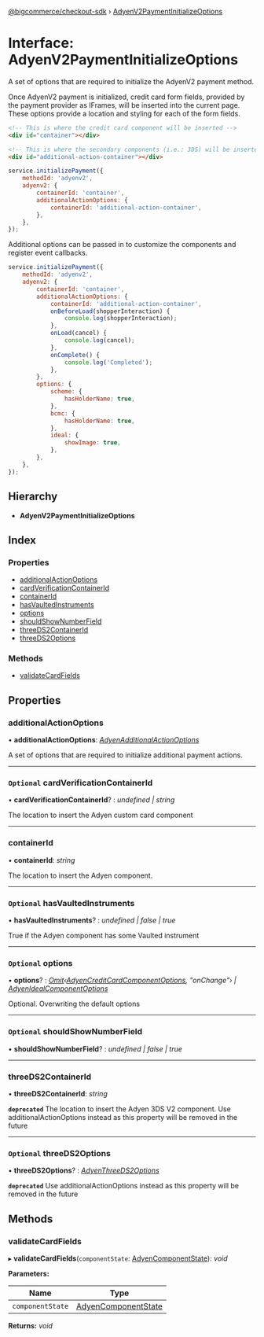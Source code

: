[@bigcommerce/checkout-sdk](../README.md) › [AdyenV2PaymentInitializeOptions](adyenv2paymentinitializeoptions.md)

# Interface: AdyenV2PaymentInitializeOptions

A set of options that are required to initialize the AdyenV2 payment method.

Once AdyenV2 payment is initialized, credit card form fields, provided by the
payment provider as IFrames, will be inserted into the current page. These
options provide a location and styling for each of the form fields.

```html
<!-- This is where the credit card component will be inserted -->
<div id="container"></div>

<!-- This is where the secondary components (i.e.: 3DS) will be inserted -->
<div id="additional-action-container"></div>
```

```js
service.initializePayment({
    methodId: 'adyenv2',
    adyenv2: {
        containerId: 'container',
        additionalActionOptions: {
            containerId: 'additional-action-container',
        },
    },
});
```

Additional options can be passed in to customize the components and register
event callbacks.

```js
service.initializePayment({
    methodId: 'adyenv2',
    adyenv2: {
        containerId: 'container',
        additionalActionOptions: {
            containerId: 'additional-action-container',
            onBeforeLoad(shopperInteraction) {
                console.log(shopperInteraction);
            },
            onLoad(cancel) {
                console.log(cancel);
            },
            onComplete() {
                console.log('Completed');
            },
        },
        options: {
            scheme: {
                hasHolderName: true,
            },
            bcmc: {
                hasHolderName: true,
            },
            ideal: {
                showImage: true,
            },
        },
    },
});
```

## Hierarchy

* **AdyenV2PaymentInitializeOptions**

## Index

### Properties

* [additionalActionOptions](adyenv2paymentinitializeoptions.md#additionalactionoptions)
* [cardVerificationContainerId](adyenv2paymentinitializeoptions.md#optional-cardverificationcontainerid)
* [containerId](adyenv2paymentinitializeoptions.md#containerid)
* [hasVaultedInstruments](adyenv2paymentinitializeoptions.md#optional-hasvaultedinstruments)
* [options](adyenv2paymentinitializeoptions.md#optional-options)
* [shouldShowNumberField](adyenv2paymentinitializeoptions.md#optional-shouldshownumberfield)
* [threeDS2ContainerId](adyenv2paymentinitializeoptions.md#threeds2containerid)
* [threeDS2Options](adyenv2paymentinitializeoptions.md#optional-threeds2options)

### Methods

* [validateCardFields](adyenv2paymentinitializeoptions.md#validatecardfields)

## Properties

###  additionalActionOptions

• **additionalActionOptions**: *[AdyenAdditionalActionOptions](adyenadditionalactionoptions.md)*

A set of options that are required to initialize additional payment actions.

___

### `Optional` cardVerificationContainerId

• **cardVerificationContainerId**? : *undefined | string*

The location to insert the Adyen custom card component

___

###  containerId

• **containerId**: *string*

The location to insert the Adyen component.

___

### `Optional` hasVaultedInstruments

• **hasVaultedInstruments**? : *undefined | false | true*

True if the Adyen component has some Vaulted instrument

___

### `Optional` options

• **options**? : *[Omit](../README.md#omit)‹[AdyenCreditCardComponentOptions](adyencreditcardcomponentoptions.md), "onChange"› | [AdyenIdealComponentOptions](adyenidealcomponentoptions.md)*

Optional. Overwriting the default options

___

### `Optional` shouldShowNumberField

• **shouldShowNumberField**? : *undefined | false | true*

___

###  threeDS2ContainerId

• **threeDS2ContainerId**: *string*

**`deprecated`** The location to insert the Adyen 3DS V2 component.
Use additionalActionOptions instead as this property will be removed in the future

___

### `Optional` threeDS2Options

• **threeDS2Options**? : *[AdyenThreeDS2Options](adyenthreeds2options.md)*

**`deprecated`** 
Use additionalActionOptions instead as this property will be removed in the future

## Methods

###  validateCardFields

▸ **validateCardFields**(`componentState`: [AdyenComponentState](../README.md#adyencomponentstate)): *void*

**Parameters:**

Name | Type |
------ | ------ |
`componentState` | [AdyenComponentState](../README.md#adyencomponentstate) |

**Returns:** *void*
